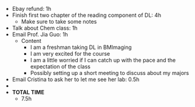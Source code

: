 - Ebay refund: 1h
- Finish first two chapter of the reading component of DL: 4h
	- Make sure to take some notes
- Talk about Chem class: 1h
- Email Prof. Jia Guo: 1h
	- Content
		- I am a freshman taking DL in BMImaging
		- I am very excited for the course
		- I am a little worried if I can catch up with the pace and the expectation of the class
		- Possibly setting up a short meeting to discuss about my majors
- Email Cristina to ask her to let me see her lab: 0.5h
-
- **TOTAL TIME**
	- 7.5h
